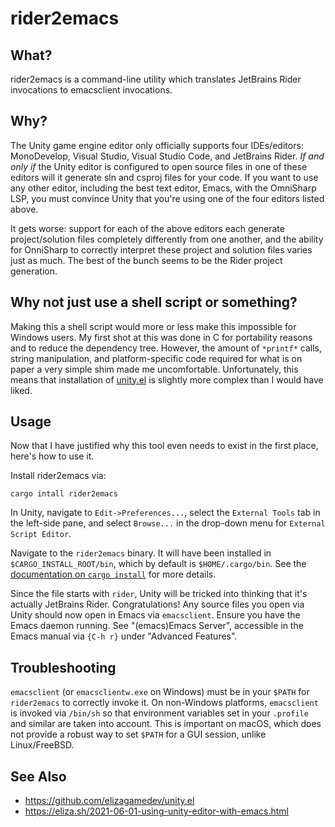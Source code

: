 # rider2emacs

## What?

rider2emacs is a command-line utility which translates JetBrains Rider invocations
to emacsclient invocations.

## Why?

The Unity game engine editor only officially supports four IDEs/editors:
MonoDevelop, Visual Studio, Visual Studio Code, and JetBrains Rider. *If and
only if* the Unity editor is configured to open source files in one of these
editors will it generate sln and csproj files for your code. If you want to use
any other editor, including the best text editor, Emacs, with the OmniSharp LSP,
you must convince Unity that you're using one of the four editors listed above.

It gets worse: support for each of the above editors each generate
project/solution files completely differently from one another, and the ability
for OnniSharp to correctly interpret these project and solution files varies
just as much. The best of the bunch seems to be the Rider project generation.

## Why not just use a shell script or something?

Making this a shell script would more or less make this impossible for Windows
users. My first shot at this was done in C for portability reasons and to reduce
the dependency tree. However, the amount of `*printf*` calls, string
manipulation, and platform-specific code required for what is on paper a very
simple shim made me uncomfortable. Unfortunately, this means that installation
of [unity.el](https://github.com/elizagamedev/unity.el) is slightly more complex
than I would have liked.

## Usage

Now that I have justified why this tool even needs to exist in the first place,
here's how to use it.

Install rider2emacs via:

``` shell
cargo intall rider2emacs
```

In Unity, navigate to `Edit->Preferences...`, select the `External Tools` tab in
the left-side pane, and select `Browse...` in the drop-down menu for `External
Script Editor`.

Navigate to the `rider2emacs` binary. It will have been installed in
`$CARGO_INSTALL_ROOT/bin`, which by default is `$HOME/.cargo/bin`. See the
[documentation on `cargo
install`](https://doc.rust-lang.org/cargo/commands/cargo-install.html) for more
details.

Since the file starts with `rider`, Unity will be tricked into thinking that
it's actually JetBrains Rider. Congratulations! Any source files you open via
Unity should now open in Emacs via `emacsclient`. Ensure you have the Emacs
daemon running. See "(emacs)Emacs Server", accessible in the Emacs manual via
`{C-h r}` under "Advanced Features".

## Troubleshooting

`emacsclient` (or `emacsclientw.exe` on Windows) must be in your `$PATH` for
`rider2emacs` to correctly invoke it. On non-Windows platforms, `emacsclient` is
invoked via `/bin/sh` so that environment variables set in your `.profile` and
similar are taken into account. This is important on macOS, which does not
provide a robust way to set `$PATH` for a GUI session, unlike Linux/FreeBSD.

## See Also

- <https://github.com/elizagamedev/unity.el>
- <https://eliza.sh/2021-06-01-using-unity-editor-with-emacs.html>

